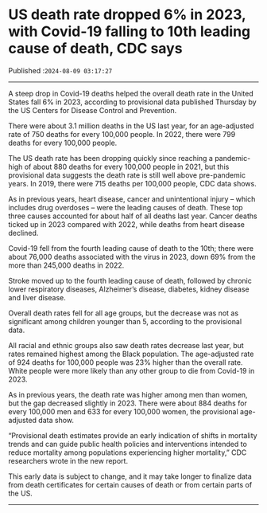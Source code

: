 # US death rate dropped 6% in 2023, with Covid-19 falling to 10th leading cause of death, CDC says

Published :`2024-08-09 03:17:27`

---

A steep drop in Covid-19 deaths helped the overall death rate in the United States fall 6% in 2023, according to provisional data published Thursday by the US Centers for Disease Control and Prevention.

There were about 3.1 million deaths in the US last year, for an age-adjusted rate of 750 deaths for every 100,000 people. In 2022, there were 799 deaths for every 100,000 people.

The US death rate has been dropping quickly since reaching a pandemic-high of about 880 deaths for every 100,000 people in 2021, but this provisional data suggests the death rate is still well above pre-pandemic years. In 2019, there were 715 deaths per 100,000 people, CDC data shows.

As in previous years, heart disease, cancer and unintentional injury – which includes drug overdoses – were the leading causes of death. These top three causes accounted for about half of all deaths last year. Cancer deaths ticked up in 2023 compared with 2022, while deaths from heart disease declined.

Covid-19 fell from the fourth leading cause of death to the 10th; there were about 76,000 deaths associated with the virus in 2023, down 69% from the more than 245,000 deaths in 2022.

Stroke moved up to the fourth leading cause of death, followed by chronic lower respiratory diseases, Alzheimer’s disease, diabetes, kidney disease and liver disease.

Overall death rates fell for all age groups, but the decrease was not as significant among children younger than 5, according to the provisional data.

All racial and ethnic groups also saw death rates decrease last year, but rates remained highest among the Black population. The age-adjusted rate of 924 deaths for 100,000 people was 23% higher than the overall rate. White people were more likely than any other group to die from Covid-19 in 2023.

As in previous years, the death rate was higher among men than women, but the gap decreased slightly in 2023. There were about 884 deaths for every 100,000 men and 633 for every 100,000 women, the provisional age-adjusted data show.

“Provisional death estimates provide an early indication of shifts in mortality trends and can guide public health policies and interventions intended to reduce mortality among populations experiencing higher mortality,” CDC researchers wrote in the new report.

This early data is subject to change, and it may take longer to finalize data from death certificates for certain causes of death or from certain parts of the US.

---

